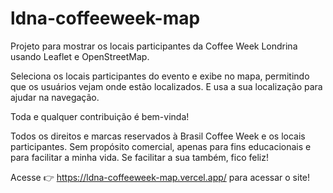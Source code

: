 # ldna-coffeeweek-map

Projeto para mostrar os locais participantes da Coffee Week Londrina usando Leaflet e OpenStreetMap. 

Seleciona os locais participantes do evento e exibe no mapa, permitindo que os usuários vejam onde estão localizados. E usa a sua localização para ajudar na navegação.

Toda e qualquer contribuição é bem-vinda!

Todos os direitos e marcas reservados à Brasil Coffee Week e os locais participantes. Sem propósito comercial, apenas para fins educacionais e para facilitar a minha vida. Se facilitar a sua também, fico feliz!

Acesse 👉 https://ldna-coffeeweek-map.vercel.app/ para acessar o site!